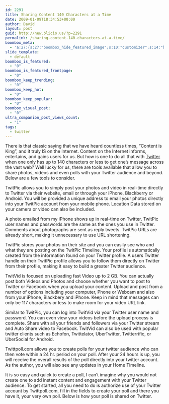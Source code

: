 ```yaml
---
id: 2291
title: Sharing Content 140 Characters at a Time
date: 2009-01-09T18:34:53+00:00
author: David
layout: post
guid: http://new.blicio.us/?p=2291
permalink: /sharing-content-140-characters-at-a-time/
boombox_meta:
  - 'a:27:{s:27:"boombox_hide_featured_image";s:10:"customizer";s:14:"boombox_layout";s:7:"inherit";s:16:"boombox_template";s:6:"style1";s:20:"boombox_sidebar_type";s:13:"1-sidebar-1_3";s:27:"boombox_sidebar_orientation";s:5:"right";s:17:"boombox_video_url";s:0:"";s:30:"boombox_article_source_heading";N;s:26:"boombox_article_source_url";s:0:"";s:28:"boombox_article_source_label";s:0:"";s:29:"boombox_article_source_follow";s:8:"nofollow";s:29:"boombox_article_source_target";i:0;s:27:"boombox_article_via_heading";N;s:23:"boombox_article_via_url";s:0:"";s:25:"boombox_article_via_label";s:0:"";s:26:"boombox_article_via_follow";s:8:"nofollow";s:26:"boombox_article_via_target";i:0;s:26:"boombox_post_regular_price";s:0:"";s:27:"boombox_post_discount_price";s:0:"";s:27:"boombox_post_affiliate_link";s:0:"";s:44:"boombox_post_affiliate_link_use_as_post_link";i:0;s:19:"boombox_is_featured";i:0;s:29:"boombox_is_featured_frontpage";i:0;s:21:"boombox_keep_trending";i:0;s:16:"boombox_keep_hot";i:0;s:20:"boombox_keep_popular";i:0;s:19:"boombox_visual_post";i:0;s:20:"boombox_post_gallery";s:0:"";}'
slide_template:
  - default
boombox_is_featured:
  - "0"
boombox_is_featured_frontpage:
  - "0"
boombox_keep_trending:
  - "0"
boombox_keep_hot:
  - "0"
boombox_keep_popular:
  - "0"
boombox_visual_post:
  - "0"
ultra_companion_post_views_count:
  - "1"
tags:
  - twitter
---
```

There is that classic saying that we have heard countless times, “Content is King”, and it truly IS on the Internet. Content on the Internet informs, entertains, and gains users for us. But how is one to do all that with [Twitter](https://new.blicio.us/how-to-promote-your-startup-using-twitter/) when one only has up to 140 characters or less to get one’s message across the vast web? Well lucky for us, there are tools available that allow you to share photos, videos and even polls with your Twitter audience and beyond. Below are a few tools to consider.

TwitPic allows you to simply post your photos and video in real-time directly to Twitter via their website, email or through your iPhone, Blackberry or Android. You will be provided a unique address to email your photos directly into your TwitPic account from your mobile phone. Location Data stored on your camera or video can also be included.

A photo emailed from my iPhone shows up in real-time on Twitter. TwitPic user names and passwords are the same as the ones you use in Twitter. Comments about photographs are sent as reply tweets. TwitPic URLs are already short, making it unnecessary to use URL shortening.

TwitPic stores your photos on their site and you can easily see who and what they are posting on the TwitPic Timeline. Your profile is automatically created from the information found on your Twitter profile. A users Twitter handle on their TwitPic profile allows you to follow them directly on Twitter from their profile, making it easy to build a greater Twitter audience.

TwitVid is focused on uploading fast Video up to 2 GB. You can actually post both Videos and Photos and choose whether you want to post to Twitter or Facebook when you upload your content. Upload and post from a number of options including your computer, Phone or Webcam and also from your iPhone, Blackbery and iPhone. Keep in mind that messages can only be 117 characters or less to make room for your video URL link.

Similar to TwitPic, you can log into TwitVid via your Twitter user name and password. You can even view your videos before the upload process is complete. Share with all your friends and followers via your Twitter stream and Auto Share video to Facebook. TwitVid can also be used with popular twitter clients such as Echofon, Twittelator, UberTwitter, Twitterrific, or UberSocial for Android.

Twittpoll.com allows you to create polls for your twitter audience who can then vote within a 24 hr. period on your poll. After your 24 hours is up, you will receive the overall results of the poll directly into your twitter account. As the author, you will also see any updates in your Home Timeline.

It is so easy and quick to create a poll, I can’t imagine why you would not create one to add instant content and engagement with your Twitter audience. To get started, all you need to do is authorize use of your Twitter account by Twittpoll.com, fill in the fields to create your poll and there you have it, your very own poll. Below is how your poll is shared on Twitter.